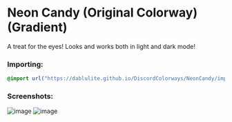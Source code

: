# Neon Candy (Original Colorway) (Gradient)
A treat for the eyes! Looks and works both in light and dark mode!

### Importing:
```css
@import url("https://dablulite.github.io/DiscordColorways/NeonCandy/import.css");
```

### Screenshots:
![image](https://github.com/DaBluLite/DiscordColorways/assets/73998678/5916575c-b4f8-410e-8606-fb24de746e8c)
![image](https://github.com/DaBluLite/DiscordColorways/assets/73998678/6e94eaf8-9fe1-4b54-9002-915b3fdf8553)

